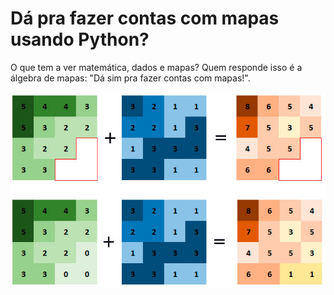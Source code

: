 # Dá pra fazer contas com mapas usando Python?

O que tem a ver matemática, dados e mapas? Quem responde isso é a álgebra de mapas: "Dá sim pra fazer contas com mapas!".

![álgebra de mapas](assets/images/Algebra-de-mapas-suma-de-pixels.jpg)